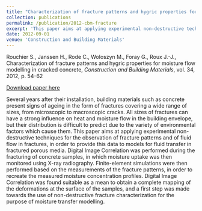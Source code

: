 ```yaml
---
title: "Characterization of fracture patterns and hygric properties for moisture flow modelling in cracked concrete"
collection: publications
permalink: /publication/2012-cbm-fracture
excerpt: 'This paper aims at applying experimental non-destructive techniques for the observation of fracture patterns and of fluid flow in fractures, in order to provide this data to models for fluid transfer in fractured porous media.'
date: 2012-09-01
venue: 'Construction and Building Materials'
---
```


Rouchier S., Janssen H., Rode C., Woloszyn M., Foray G., Roux J.-J., Characterization of fracture patterns and hygric properties for moisture flow modelling in cracked concrete, *Construction and Building Materials*, vol. 34, 2012, p. 54-62

[Download paper here](http://srouchier.github.io/files/2012-cbm-fracture.pdf)

Several years after their installation, building materials such as concrete present signs of ageing in the form of fractures covering a wide range of sizes, from microscopic to macroscopic cracks. All sizes of fractures can have a strong influence on heat and moisture flow in the building envelope, but their distribution is difficult to predict due to the variety of environmental factors which cause them. This paper aims at applying experimental non-destructive techniques for the observation of fracture patterns and of fluid flow in fractures, in order to provide this data to models for fluid transfer in fractured porous media. Digital Image Correlation was performed during the fracturing of concrete samples, in which moisture uptake was then monitored using X-ray radiography. Finite-element simulations were then performed based on the measurements of the fracture patterns, in order to recreate the measured moisture concentration profiles. Digital Image Correlation was found suitable as a mean to obtain a complete mapping of the deformations at the surface of the samples, and a first step was made towards the use of non-destructive fracture characterization for the purpose of moisture transfer modelling.
